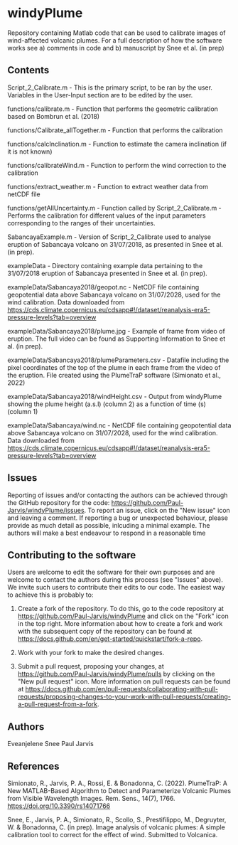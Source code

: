 # windyPlume
Repository containing Matlab code that can be used to calibrate images of
wind-affected volcanic plumes. For a full description of how the software works
see a) comments in code and b) manuscript by Snee et al. (in prep)

## Contents

Script_2_Calibrate.m - This is the primary script, to be ran by the user.
                       Variables in the User-Input section are to be edited by
		       the user.

functions/calibrate.m - Function that performs the geometric calibration based on
                        Bombrun et al. (2018)

functions/Calibrate_allTogether.m - Function that performs the calibration

functions/calcInclination.m - Function to estimate the camera inclination (if it
                              is not known)

functions/calibrateWind.m - Function to perform the wind correction to the
                            calibration

functions/extract_weather.m - Function to extract weather data from netCDF file

functions/getAllUncertainty.m - Function called by Script_2_Calibrate.m -
                                Performs the calibration for different values of
				the input parameters corresponding to the ranges
				of their uncertainties.

SabancayaExample.m - Version of Script_2_Calibrate used to analyse eruption of
                     Sabancaya volcano on 31/07/2018, as presented in Snee et
		     al. (in prep).

exampleData - Directory containing example data pertaining to the 31/07/2018
              eruption of Sabancaya presented in Snee et al. (in prep).

exampleData/Sabancaya2018/geopot.nc - NetCDF file containing geopotential data
                                      above Sabancaya volcano on 31/07/2028,
				      used for the wind calibration. Data
				      downloaded from
				      https://cds.climate.copernicus.eu/cdsapp#!/dataset/reanalysis-era5-pressure-levels?tab=overview

exampleData/Sabancaya2018/plume.jpg - Example of frame from video of eruption.
                                      The full video can be found as Supporting
				      Information to Snee et al. (in prep).

exampleData/Sabancaya2018/plumeParameters.csv - Datafile including the pixel
                                                coordinates of the top of the
						plume in each frame from the
						video of the eruption. File
						created using the PlumeTraP
						software (Simionato et al.,
						2022)

exampleData/Sabancaya2018/windHeight.csv - Output from windyPlume showing the
                                           plume height (a.s.l) (column 2) as a
					   function of time (s) (column 1)

exampleData/Sabancaya/wind.nc - NetCDF file containing geopotential data above
                                Sabancaya volcano on 31/07/2028, used for the
				wind calibration. Data downloaded from
				https://cds.climate.copernicus.eu/cdsapp#!/dataset/reanalysis-era5-pressure-levels?tab=overview
				
## Issues

Reporting of issues and/or contacting the authors can be achieved through the
GitHub repository for the code:
https://github.com/Paul-Jarvis/windyPlume/issues. To report an issue, click on
the "New issue" icon and leaving a comment. If reporting a bug or unexpected
behaviour, please provide as much detail as possible, inlcuding a minimal
example. The authors will make a best endeavour to respond in a reasonable time

## Contributing to the software

Users are welcome to edit the software for their own purposes and are welcome to
contact the authors during this process (see "Issues" above). We invite such
users to contribute their edits to our code. The easiest way to achieve this is
probably to:

1. Create a fork of the repository. To do this, go to the code repository at
https://github.com/Paul-Jarvis/windyPlume and click on the "Fork" icon in the
top right. More information about how to create a fork and work with the
subsequent copy of the repository can be found at
https://docs.github.com/en/get-started/quickstart/fork-a-repo.

2. Work with your fork to make the desired changes.

3. Submit a pull request, proposing your changes, at
https://github.com/Paul-Jarvis/windyPlume/pulls by clicking on the "New pull
request" icon. More information on pull requests can be found at
https://docs.github.com/en/pull-requests/collaborating-with-pull-requests/proposing-changes-to-your-work-with-pull-requests/creating-a-pull-request-from-a-fork.

## Authors

Eveanjelene Snee
Paul Jarvis

## References

Simionato, R., Jarvis, P. A., Rossi, E. & Bonadonna, C. (2022). PlumeTraP: A New
MATLAB-Based Algorithm to Detect and Parameterize Volcanic Plumes from Visible
Wavelength Images. Rem. Sens., 14(7), 1766. https://doi.org/10.3390/rs14071766

Snee, E., Jarvis, P. A., Simionato, R., Scollo, S., Prestifilippo, M., Degruyter,
W. & Bonadonna, C. (in prep). Image analysis of volcanic plumes: A simple
calibration tool to correct for the effect of wind. Submitted to Volcanica.